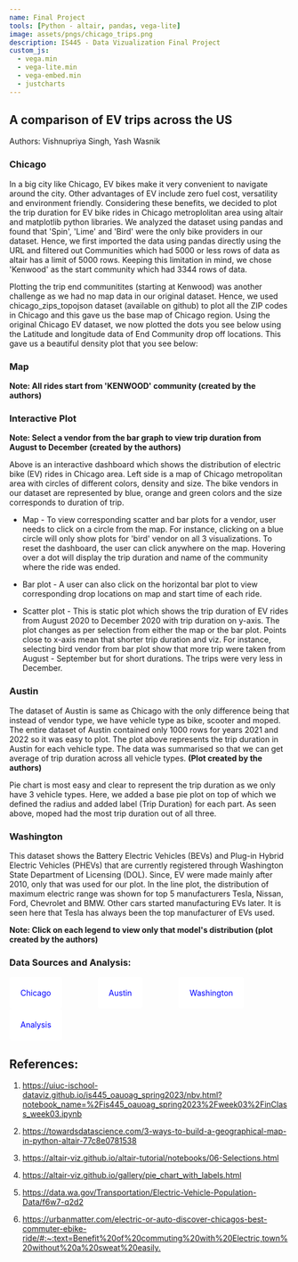 ```yaml
---
name: Final Project
tools: [Python - altair, pandas, vega-lite]
image: assets/pngs/chicago_trips.png
description: IS445 - Data Vizualization Final Project
custom_js:
  - vega.min
  - vega-lite.min
  - vega-embed.min
  - justcharts
---
```


## A comparison of EV trips across the US 
Authors: Vishnupriya Singh, Yash Wasnik

### Chicago
In a big city like Chicago, EV bikes make it very convenient to navigate around the city. Other advantages of EV include zero fuel cost, versatility
and environment friendly. Considering these benefits, we decided to plot the trip duration for EV bike rides in Chicago metroplolitan area using 
altair and matplotlib python libraries. We analyzed the dataset using pandas and found that 'Spin', 'Lime' and 'Bird' were the only bike providers in
our dataset. Hence, we first imported the data using pandas directly using the URL and filtered out Communities which had 5000 or less rows of data as
altair has a limit of 5000 rows. Keeping this limitation in mind, we chose 'Kenwood' as the start community which had 3344 rows of data. 

Plotting the trip end communitites (starting at Kenwood) was another challenge as we had no map data in our original dataset. Hence, we used chicago_zips_topojson
dataset (available on github) to plot all the ZIP codes in Chicago and this gave us the base map of Chicago region. Using the original Chicago EV dataset, we now
plotted the dots you see below using the Latitude and longitude data of End Community drop off locations. This gave us a beautiful density plot that you see below:

### Map

<vegachart schema-url="{{ site.baseurl }}/assets/json/chicago_map.json" style="width: 100%"></vegachart>
       **Note: All rides start from 'KENWOOD' community (created by the authors)**


### Interactive Plot 

<vegachart schema-url="{{ site.baseurl }}/assets/json/final_interactive_plot.json" style="width: 100%"></vegachart>

**Note: Select a vendor from the bar graph to view trip duration from August to December (created by the authors)**

Above is an interactive dashboard which shows the distribution of electric bike (EV) rides in Chicago area. Left side is a map of Chicago metropolitan area with circles of different colors, density and size. The bike vendors in our dataset are represented by blue, orange and green colors and the size corresponds to duration of trip.

* Map - To view corresponding scatter and bar plots for a vendor, user needs to click on a circle from the map. For instance, clicking on a blue circle will only show plots for 'bird' vendor on all 3 visualizations. To reset the dashboard, the user can click anywhere on the map. Hovering over a dot will display the trip duration and name of the community where the ride was ended.

* Bar plot - A user can also click on the horizontal bar plot to view corresponding drop locations on map and start time of each ride.

* Scatter plot - This is static plot which shows the trip duration of EV rides from August 2020 to December 2020 with trip duration on y-axis. The plot changes as per selection from either the map or the bar plot. Points close to x-axis mean that shorter trip duration and viz. For instance, selecting bird vendor from bar plot show that more trip were taken from August - September but for short durations. The trips were very less in December.

### Austin

The dataset of Austin is same as Chicago with the only difference being that instead of vendor type, we have vehicle type as bike, scooter and moped. The entire dataset of Austin contained only 1000 rows for years 2021 and 2022 so it was easy to plot. The plot above represents the trip duration in Austin for each vehicle type. The data was summarised so that we can get average of trip duration across all vehicle types.
<vegachart schema-url="{{ site.baseurl }}/assets/json/austin_pie_plot.json" style="width: 100%"></vegachart>
**(Plot created by the authors)**

Pie chart is most easy and clear to represent the trip duration as we only have 3 vehicle types. Here, we added a base pie plot on top of which we defined the radius and added label (Trip Duration) for each part. As seen above, moped had the most trip duration out of all three.

### Washington 

This dataset shows the Battery Electric Vehicles (BEVs) and Plug-in Hybrid Electric Vehicles (PHEVs) that are currently registered through Washington State Department of Licensing (DOL). Since, EV were made mainly after 2010, only that was used for our plot. In the line plot, the distribution of maximum electric range was shown for top 5 manufacturers Tesla, Nissan, Ford, Chevrolet and BMW. Other cars started manufacturing EVs later. 
It is seen here that Tesla has always been the top manufacturer of EVs used.

<vegachart schema-url="{{ site.baseurl }}/assets/json/wash_line.json" style="width: 100%"></vegachart>
**Note: Click on each legend to view only that model's distribution (plot created by the authors)**

### Data Sources and Analysis: 

<!-- these are written in a combo of html and liquid --> 
<!-- [Chicago](https://raw.githubusercontent.com/lseemann/Chicago_ZIP_Codes/master/chicago_zips_topojson.json)  
[Austin](https://data.austintexas.gov/Transportation-and-Mobility/Shared-Micromobility-Vehicle-Trips/7d8e-dm7r) <br />
[Washington](https://data.wa.gov/api/views/f6w7-q2d2/rows.csv?accessType=DOWNLOAD) -->


<div>
  <a href="https://raw.githubusercontent.com/lseemann/Chicago_ZIP_Codes/master/chicago_zips_topojson.json" class="button">Chicago</a>
  <a href="https://data.austintexas.gov/Transportation-and-Mobility/Shared-Micromobility-Vehicle-Trips/7d8e-dm7r" class="button">Austin</a>
  <a href="https://data.wa.gov/api/views/f6w7-q2d2/rows.csv?accessType=DOWNLOAD" class="button">Washington</a>
  <a href="https://github.com/YashWasnik7/final_project_data_viz/blob/main/singh_vishnupriya_wasnik_yash_final_project.ipynb" class="button">Analysis</a>

</div>

<style>
  .button {
    display: inline-block;
    padding: 20px;
    background-color: white;
    color: blue;
    text-decoration: grey;
    border-radius: 5px;
    margin-right: 60px;
  }
</style>


## References:
1. <https://uiuc-ischool-dataviz.github.io/is445_oauoag_spring2023/nbv.html?notebook_name=%2Fis445_oauoag_spring2023%2Fweek03%2FinClass_week03.ipynb>

2. <https://towardsdatascience.com/3-ways-to-build-a-geographical-map-in-python-altair-77c8e0781538>

3. <https://altair-viz.github.io/altair-tutorial/notebooks/06-Selections.html>

4. <https://altair-viz.github.io/gallery/pie_chart_with_labels.html>

5. <https://data.wa.gov/Transportation/Electric-Vehicle-Population-Data/f6w7-q2d2>

6. <https://urbanmatter.com/electric-or-auto-discover-chicagos-best-commuter-ebike-ride/#:~:text=Benefit%20of%20commuting%20with%20Electric,town%20without%20a%20sweat%20easily.>

